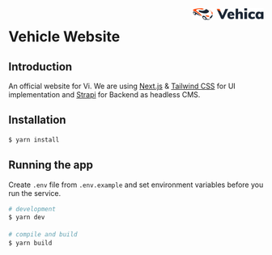 <img src="../.github/logo.png" alt="logo" align="right" width="140" />

# Vehicle Website

## Introduction

An official website for Vi. We are using [Next.js](https://nextjs.org/) & [Tailwind CSS](https://tailwindcss.com/) for UI implementation and [Strapi](https://strapi.io/) for Backend as headless CMS.

## Installation

```bash
$ yarn install
```

## Running the app

Create `.env` file from `.env.example` and set environment variables before you run the service.

```bash
# development
$ yarn dev

# compile and build
$ yarn build
```
